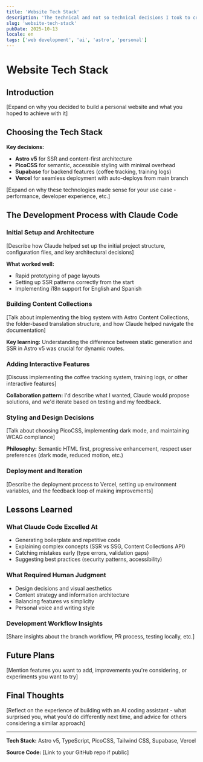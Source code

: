 ```yaml
---
title: 'Website Tech Stack'
description: 'The technical and not so technical decisions I took to create this site'
slug: 'website-tech-stack'
pubDate: 2025-10-13
locale: en
tags: ['web development', 'ai', 'astro', 'personal']
---
```


# Website Tech Stack

## Introduction

[Expand on why you decided to build a personal website and what you hoped to achieve with it]

## Choosing the Tech Stack

**Key decisions:**

- **Astro v5** for SSR and content-first architecture
- **PicoCSS** for semantic, accessible styling with minimal overhead
- **Supabase** for backend features (coffee tracking, training logs)
- **Vercel** for seamless deployment with auto-deploys from main branch

[Expand on why these technologies made sense for your use case - performance, developer experience, etc.]

## The Development Process with Claude Code

### Initial Setup and Architecture

[Describe how Claude helped set up the initial project structure, configuration files, and key architectural decisions]

**What worked well:**

- Rapid prototyping of page layouts
- Setting up SSR patterns correctly from the start
- Implementing i18n support for English and Spanish

### Building Content Collections

[Talk about implementing the blog system with Astro Content Collections, the folder-based translation structure, and how Claude helped navigate the documentation]

**Key learning:** Understanding the difference between static generation and SSR in Astro v5 was crucial for dynamic routes.

### Adding Interactive Features

[Discuss implementing the coffee tracking system, training logs, or other interactive features]

**Collaboration pattern:** I'd describe what I wanted, Claude would propose solutions, and we'd iterate based on testing and my feedback.

### Styling and Design Decisions

[Talk about choosing PicoCSS, implementing dark mode, and maintaining WCAG compliance]

**Philosophy:** Semantic HTML first, progressive enhancement, respect user preferences (dark mode, reduced motion, etc.)

### Deployment and Iteration

[Describe the deployment process to Vercel, setting up environment variables, and the feedback loop of making improvements]

## Lessons Learned

### What Claude Code Excelled At

- Generating boilerplate and repetitive code
- Explaining complex concepts (SSR vs SSG, Content Collections API)
- Catching mistakes early (type errors, validation gaps)
- Suggesting best practices (security patterns, accessibility)

### What Required Human Judgment

- Design decisions and visual aesthetics
- Content strategy and information architecture
- Balancing features vs simplicity
- Personal voice and writing style

### Development Workflow Insights

[Share insights about the branch workflow, PR process, testing locally, etc.]

## Future Plans

[Mention features you want to add, improvements you're considering, or experiments you want to try]

## Final Thoughts

[Reflect on the experience of building with an AI coding assistant - what surprised you, what you'd do differently next time, and advice for others considering a similar approach]

---

**Tech Stack:** Astro v5, TypeScript, PicoCSS, Tailwind CSS, Supabase, Vercel

**Source Code:** [Link to your GitHub repo if public]
